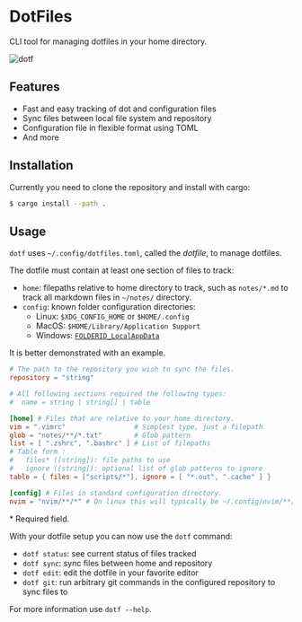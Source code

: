 # DotFiles

CLI tool for managing dotfiles in your home directory.

![dotf](https://user-images.githubusercontent.com/14161483/196793590-65b571ca-8d14-4d5e-9c64-cd686d816e98.png)

## Features

- Fast and easy tracking of dot and configuration files
- Sync files between local file system and repository
- Configuration file in flexible format using TOML
- And more

## Installation

Currently you need to clone the repository and install with cargo:

```sh
$ cargo install --path .
```

## Usage

`dotf` uses `~/.config/dotfiles.toml`, called the _dotfile_, to manage dotfiles.

The dotfile must contain at least one section of files to track:
- `home`: filepaths relative to home directory to track, such as `notes/*.md` to track all markdown files in `~/notes/` directory.
- `config`: known folder configuration directories:
  - Linux: `$XDG_CONFIG_HOME` or `$HOME/.config`
  - MacOS: `$HOME/Library/Application Support`
  - Windows: [`FOLDERID_LocalAppData`](https://learn.microsoft.com/sv-se/windows/win32/shell/knownfolderid?redirectedfrom=MSDN)

It is better demonstrated with an example.

```toml
# The path to the repository you wish to sync the files.
repository = "string"

# All following sections required the following types:
#  name = string | string[] | table

[home] # Files that are relative to your home directory.
vim = ".vimrc"                 # Simplest type, just a filepath
glob = "notes/**/*.txt"        # Glob pattern
list = [ ".zshrc", ".bashrc" ] # List of filepaths
# Table form :
#   files* ([string]): file paths to use
#   ignore ([string]): optional list of glob patterns to ignore
table = { files = ["scripts/*"], ignore = [ "*.out", ".cache" ] }

[config] # Files in standard configuration directory.
nvim = "nvim/**/*" # On linux this will typically be ~/.config/nvim/**/*
```

\* Required field.

With your dotfile setup you can now use the `dotf` command:
  - `dotf status`: see current status of files tracked
  - `dotf sync`: sync files between home and repository
  - `dotf edit`: edit the dotfile in your favorite editor
  - `dotf git`: run arbitrary git commands in the configured repository to sync files to

For more information use `dotf --help`.
